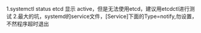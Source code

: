1.systemctl status etcd 显示 active，但是无法使用etcd，建议用etcdctl进行测试
2.最大的坑，systemd的service文件，[Service]下面的Type=notify,勿设置，不然程序超时退出